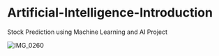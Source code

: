 # Artificial-Intelligence-Introduction
Stock Prediction using Machine Learning and AI Project


![IMG_0260](https://github.com/user-attachments/assets/395daac9-7e9f-4c96-99d1-8a9a468ae8ff)
